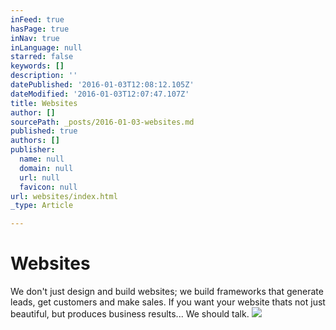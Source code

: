 ```yaml
---
inFeed: true
hasPage: true
inNav: true
inLanguage: null
starred: false
keywords: []
description: ''
datePublished: '2016-01-03T12:08:12.105Z'
dateModified: '2016-01-03T12:07:47.107Z'
title: Websites
author: []
sourcePath: _posts/2016-01-03-websites.md
published: true
authors: []
publisher:
  name: null
  domain: null
  url: null
  favicon: null
url: websites/index.html
_type: Article

---
```

# Websites

We don't just design and build websites; we build frameworks that generate leads, get customers and make sales. If you want your website thats not just beautiful, but produces business results... 
We should talk.
![](https://the-grid-user-content.s3-us-west-2.amazonaws.com/856db098-93f9-4f01-9322-54b23b08be11.jpg)